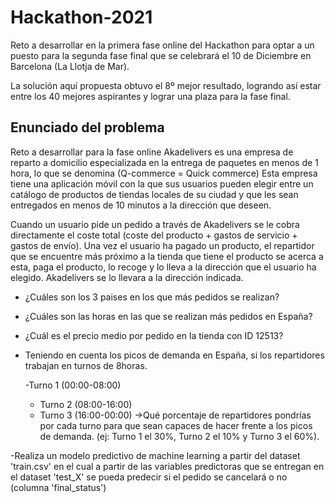 # Hackathon-2021

Reto a desarrollar en la primera fase online del Hackathon para optar a un puesto para la segunda fase final que se celebrará el 10 de Diciembre en Barcelona (La Llotja de Mar).

La solución aquí propuesta obtuvo el 8º mejor resultado, logrando así estar entre los 40 mejores aspirantes y lograr una plaza para la fase final.

## Enunciado del problema


Reto a desarrollar para la fase online
Akadelivers es una empresa de reparto a domicilio especializada en la entrega de paquetes en menos de 1 hora, lo que se denomina (Q-commerce = Quick commerce) Esta empresa tiene una aplicación móvil con la que sus usuarios pueden elegir entre un catálogo de productos de tiendas locales de su ciudad y que les sean entregados en menos de 10 minutos a la dirección que deseen.

Cuando un usuario pide un pedido a través de Akadelivers se le cobra directamente el coste total (coste del producto + gastos de servicio + gastos de envío). Una vez el usuario ha pagado un producto, el repartidor que se encuentre más próximo a la tienda que tiene el producto se acerca a esta, paga el producto, lo recoge y lo lleva a la dirección que el usuario ha elegido. Akadelivers se lo llevara a la dirección indicada.



- ¿Cuáles son los 3 paises en los que más pedidos se realizan?
- ¿Cuáles son las horas en las que se realizan más pedidos en España?
- ¿Cuál es el precio medio por pedido en la tienda con ID 12513?
- Teniendo en cuenta los picos de demanda en España, si los repartidores trabajan en turnos de 8horas.

   -Turno 1 (00:00-08:00)
   - Turno 2 (08:00-16:00)
    - Turno 3 (16:00-00:00)
->Qué porcentaje de repartidores pondrías por cada turno para que sean capaces de hacer frente a los picos de demanda. (ej: Turno 1 el 30%, Turno 2 el 10% y Turno 3 el 60%).

-Realiza un modelo predictivo de machine learning a partir del dataset 'train.csv' en el cual a partir de las variables predictoras que se entregan en el dataset 'test_X' se pueda predecir si el pedido se cancelará o no (columna 'final_status')
